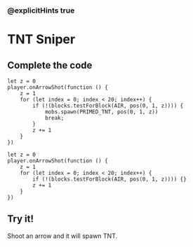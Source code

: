 ### @explicitHints true

# TNT Sniper

## Complete the code

```blocks
let z = 0
player.onArrowShot(function () {
    z = 1
    for (let index = 0; index < 20; index++) {
        if (!(blocks.testForBlock(AIR, pos(0, 1, z)))) {
            mobs.spawn(PRIMED_TNT, pos(0, 1, z))
            break;
        }
        z += 1
    }
})
```

```template
let z = 0
player.onArrowShot(function () {
    z = 1
    for (let index = 0; index < 20; index++) {
        if (!(blocks.testForBlock(AIR, pos(0, 1, z)))) {}
        z += 1
    }
})
```

## Try it!

Shoot an arrow and it will spawn TNT.